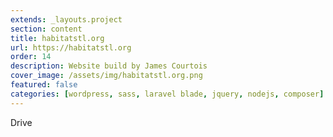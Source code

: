 ```yaml
---
extends: _layouts.project
section: content
title: habitatstl.org
url: https://habitatstl.org
order: 14
description: Website build by James Courtois
cover_image: /assets/img/habitatstl.org.png
featured: false
categories: [wordpress, sass, laravel blade, jquery, nodejs, composer]
---
```


Drive